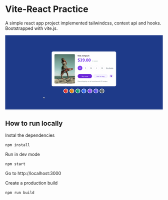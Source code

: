 # Vite-React Practice

A simple react app project implemented tailwindcss, context api and hooks. Bootstrapped with vite.js.

![card-color](/img/card-color.gif)

## How to run locally
Instal the dependencies
```
npm install
```

Run in dev mode
```
npm start
```

Go to http://localhost:3000

Create a production build
```
npm run build
```
